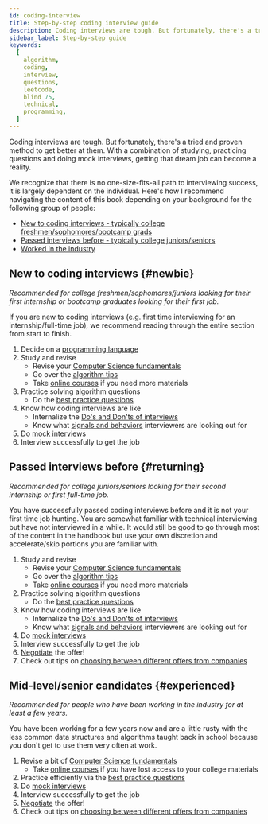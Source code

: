 ```yaml
---
id: coding-interview
title: Step-by-step coding interview guide
description: Coding interviews are tough. But fortunately, there's a tried and proven method to get better at them. With a combination of studying, practicing questions and doing mock interviews, getting that dream job can become a reality.
sidebar_label: Step-by-step guide
keywords:
  [
    algorithm,
    coding,
    interview,
    questions,
    leetcode,
    blind 75,
    technical,
    programming,
  ]
---
```


<head>
  <title>All you need to know about acing the coding interview | Tech Interview Handbook</title>
  <meta property="og:title" content="All you need to know about acing the coding interview | Tech Interview Handbook"/>
</head>

Coding interviews are tough. But fortunately, there's a tried and proven method to get better at them. With a combination of studying, practicing questions and doing mock interviews, getting that dream job can become a reality.

We recognize that there is no one-size-fits-all path to interviewing success, it is largely dependent on the individual. Here's how I recommend navigating the content of this book depending on your background for the following group of people:

- [New to coding interviews - typically college freshmen/sophomores/bootcamp grads](#newbie)
- [Passed interviews before - typically college juniors/seniors](#returning)
- [Worked in the industry](#experienced)

## New to coding interviews {#newbie}

_Recommended for college freshmen/sophomores/juniors looking for their first internship or bootcamp graduates looking for their first job._

If you are new to coding interviews (e.g. first time interviewing for an internship/full-time job), we recommend reading through the entire section from start to finish.

1. Decide on a [programming language](./picking-a-language.md)
1. Study and revise
   - Revise your [Computer Science fundamentals](./study-and-practice.md)
   - Go over the [algorithm tips](./algorithms/introduction.md)
   - Take [online courses](./best-coding-interview-courses.md) if you need more materials
1. Practice solving algorithm questions
   - Do the [best practice questions](./best-practice-questions.md)
1. Know how coding interviews are like
   - Internalize the [Do's and Don'ts of interviews](./cheatsheet.md)
   - Know what [signals and behaviors](./coding-signals.md) interviewers are looking out for
1. Do [mock interviews](./mock-interviews.md)
1. Interview successfully to get the job

## Passed interviews before {#returning}

_Recommended for college juniors/seniors looking for their second internship or first full-time job._

You have successfully passed coding interviews before and it is not your first time job hunting. You are somewhat familiar with technical interviewing but have not interviewed in a while. It would still be good to go through most of the content in the handbook but use your own discretion and accelerate/skip portions you are familiar with.

1. Study and revise
   - Revise your [Computer Science fundamentals](./study-and-practice.md)
   - Go over the [algorithm tips](./algorithms/introduction.md)
   - Take [online courses](./best-coding-interview-courses.md) if you need more materials
1. Practice solving algorithm questions
   - Do the [best practice questions](./best-practice-questions.md)
1. Know how coding interviews are like
   - Internalize the [Do's and Don'ts of interviews](./cheatsheet.md)
   - Know what [signals and behaviors](./coding-signals.md) interviewers are looking out for
1. Do [mock interviews](./mock-interviews.md)
1. Interview successfully to get the job
1. [Negotiate](./negotiation.md) the offer!
1. Check out tips on [choosing between different offers from companies](./choosing-between-companies.md)

## Mid-level/senior candidates {#experienced}

_Recommended for people who have been working in the industry for at least a few years._

You have been working for a few years now and are a little rusty with the less common data structures and algorithms taught back in school because you don't get to use them very often at work.

1. Revise a bit of [Computer Science fundamentals](./study-and-practice.md)
   - Take [online courses](./best-coding-interview-courses.md) if you have lost access to your college materials
1. Practice efficiently via the [best practice questions](./best-practice-questions.md)
1. Do [mock interviews](./mock-interviews.md)
1. Interview successfully to get the job
1. [Negotiate](./negotiation.md) the offer!
1. Check out tips on [choosing between different offers from companies](./choosing-between-companies.md)
